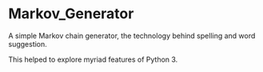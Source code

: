 # Markov_Generator

A simple Markov chain generator, the technology behind spelling and word suggestion.

This helped to explore myriad features of Python 3.
